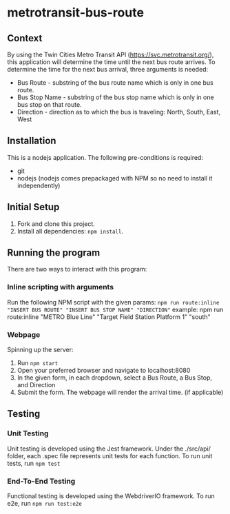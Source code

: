 # metrotransit-bus-route

## Context

By using the Twin Cities Metro Transit API (https://svc.metrotransit.org/), this application will determine the time until the next bus route arrives. To determine the time for the next bus arrival, three arguments is needed:
- Bus Route - substring of the bus route name which is only in one bus route.
- Bus Stop Name - substring of the bus stop name which is only in one bus stop on that route.
- Direction - direction as to which the bus is traveling: North, South, East, West

## Installation

This is a nodejs application.  The following pre-conditions is required:
- git
- nodejs (nodejs comes prepackaged with NPM so no need to install it independently)

## Initial Setup

1) Fork and clone this project.
1) Install all dependencies: `npm install`.

## Running the program

There are two ways to interact with this program:

### Inline scripting with arguments
Run the following NPM script with the given params:
`npm run route:inline "INSERT BUS ROUTE" "INSERT BUS STOP NAME" "DIRECTION"`
example: npm run route:inline "METRO Blue Line" "Target Field Station Platform 1" "south"

### Webpage
Spinning up the server:
1) Run `npm start`
1) Open your preferred browser and navigate to localhost:8080
1) In the given form, in each dropdown, select a Bus Route, a Bus Stop, and Direction
1) Submit the form.  The webpage will render the arrival time.  (if applicable)

## Testing
### Unit Testing
Unit testing is developed using the Jest framework.  Under the ./src/api/ folder, each .spec file represents unit tests for each function.
To run unit tests, run `npm test`

### End-To-End Testing
Functional testing is developed using the WebdriverIO framework.
To run e2e, run `npm run test:e2e`
